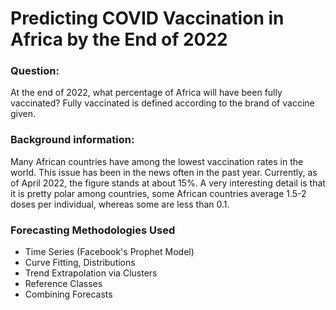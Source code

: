 # Predicting COVID Vaccination in Africa by the End of 2022

### Question: 
At the end of 2022, what percentage of Africa will have been fully vaccinated? Fully vaccinated is defined according to the brand of vaccine given.

### Background information: 
Many African countries have among the lowest vaccination rates in the world. This issue has been in the news often in the past year. Currently, as of April 2022, the figure stands at about 15%. A very interesting detail is that it is pretty polar among countries, some African countries average 1.5-2 doses per individual, whereas some are less than 0.1. 

### Forecasting Methodologies Used
- Time Series (Facebook's Prophet Model)
- Curve Fitting, Distributions 
- Trend Extrapolation via Clusters 
- Reference Classes
- Combining Forecasts 
